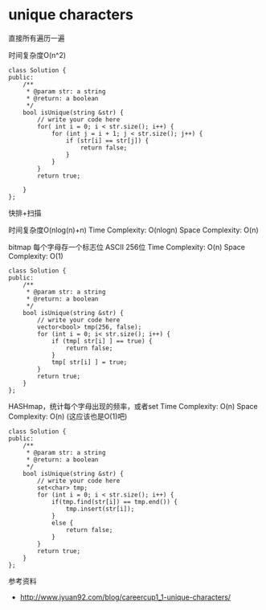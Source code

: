 # unique characters

直接所有遍历一遍

时间复杂度O(n^2)

	class Solution {
	public:
	    /**
	     * @param str: a string
	     * @return: a boolean
	     */
	    bool isUnique(string &str) {
	        // write your code here
	        for( int i = 0; i < str.size(); i++) {
	            for (int j = i + 1; j < str.size(); j++) {
	                if (str[i] == str[j]) {
	                    return false;
	                }
	            }
	        }
	        return true;

	    }
	};


快排+扫描

时间复杂度O(nlog(n)+n)
Time Complexity: O(nlogn)
Space Complexity: O(n)

bitmap
每个字母存一个标志位 ASCII 256位
Time Complexity: O(n)
Space Complexity: O(1)

	class Solution {
	public:
	    /**
	     * @param str: a string
	     * @return: a boolean
	     */
	    bool isUnique(string &str) {
	        // write your code here
	        vector<bool> tmp(256, false);
	        for (int i = 0; i< str.size(); i++) {
	            if (tmp[ str[i] ] == true) {
	                return false;
	            }
	            tmp[ str[i] ] = true;
	        }
	        return true;
	    }
	};


HASHmap，统计每个字母出现的频率，或者set
Time Complexity: O(n)
Space Complexity: O(n)  (这应该也是O(1)吧)

	class Solution {
	public:
	    /**
	     * @param str: a string
	     * @return: a boolean
	     */
	    bool isUnique(string &str) {
	        // write your code here
	        set<char> tmp;
	        for (int i = 0; i < str.size(); i++) {
	            if(tmp.find(str[i]) == tmp.end()) {
	                tmp.insert(str[i]);
	            }
	            else {
	                return false;
	            }
	        }
	        return true;
	    }
	};


参考资料

+ http://www.jyuan92.com/blog/careercup1_1-unique-characters/
